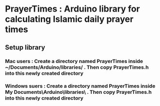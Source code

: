 # PrayerTimes : Arduino  library for calculating Islamic daily prayer times

## Setup library

### Mac users :  Create a directory named PrayerTimes inside ~/Documents/Arduino/libraries/ . Then copy PrayerTimes.h into this newly created directory
### Windows suers : Create a directory named PrayerTimes inside My Documents\Arduino\libraries\ . Then copy PrayerTimes.h into this newly created directory
